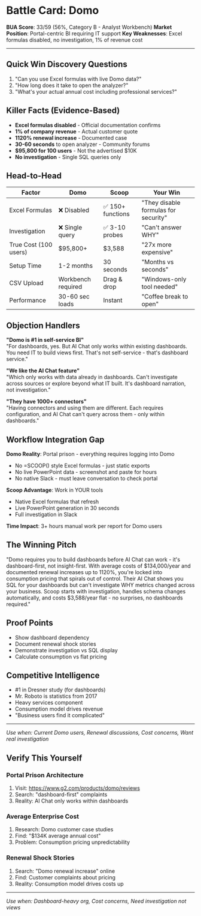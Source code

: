 # Battle Card: Domo

**BUA Score**: 33/59 (56%, Category B - Analyst Workbench)
**Market Position**: Portal-centric BI requiring IT support
**Key Weaknesses**: Excel formulas disabled, no investigation, 1% of revenue cost

---

## Quick Win Discovery Questions
1. "Can you use Excel formulas with live Domo data?"
2. "How long does it take to open the analyzer?"
3. "What's your actual annual cost including professional services?"

## Killer Facts (Evidence-Based)
- **Excel formulas disabled** - Official documentation confirms
- **1% of company revenue** - Actual customer quote
- **1120% renewal increase** - Documented case
- **30-60 seconds** to open analyzer - Community forums
- **$95,800 for 100 users** - Not the advertised $10K
- **No investigation** - Single SQL queries only

## Head-to-Head

| Factor | Domo | Scoop | Your Win |
|--------|------|-------|----------|
| Excel Formulas | ❌ Disabled | ✅ 150+ functions | "They disable formulas for security" |
| Investigation | ❌ Single query | ✅ 3-10 probes | "Can't answer WHY" |
| True Cost (100 users) | $95,800+ | $3,588 | "27x more expensive" |
| Setup Time | 1-2 months | 30 seconds | "Months vs seconds" |
| CSV Upload | Workbench required | Drag & drop | "Windows-only tool needed" |
| Performance | 30-60 sec loads | Instant | "Coffee break to open" |

## Objection Handlers

**"Domo is #1 in self-service BI"**  
"For dashboards, yes. But AI Chat only works within existing dashboards. You need IT to build views first. That's not self-service - that's dashboard service."

**"We like the AI Chat feature"**  
"Which only works with data already in dashboards. Can't investigate across sources or explore beyond what IT built. It's dashboard narration, not investigation."

**"They have 1000+ connectors"**  
"Having connectors and using them are different. Each requires configuration, and AI Chat can't query across them - only within dashboards."

## Workflow Integration Gap

**Domo Reality**: Portal prison - everything requires logging into Domo
- No =SCOOP() style Excel formulas - just static exports
- No live PowerPoint data - screenshot and paste for hours
- No native Slack - must leave conversation to check portal

**Scoop Advantage**: Work in YOUR tools
- Native Excel formulas that refresh
- Live PowerPoint generation in 30 seconds
- Full investigation in Slack

**Time Impact**: 3+ hours manual work per report for Domo users

## The Winning Pitch
"Domo requires you to build dashboards before AI Chat can work - it's dashboard-first, not insight-first. With average costs of $134,000/year and documented renewal increases up to 1120%, you're locked into consumption pricing that spirals out of control. Their AI Chat shows you SQL for your dashboards but can't investigate WHY metrics changed across your business. Scoop starts with investigation, handles schema changes automatically, and costs $3,588/year flat - no surprises, no dashboards required."

## Proof Points
- Show dashboard dependency
- Document renewal shock stories
- Demonstrate investigation vs SQL display
- Calculate consumption vs flat pricing

## Competitive Intelligence
- #1 in Dresner study (for dashboards)
- Mr. Roboto is statistics from 2017
- Heavy services component
- Consumption model drives revenue
- "Business users find it complicated"

---
*Use when: Current Domo users, Renewal discussions, Cost concerns, Want real investigation*
## Verify This Yourself

### Portal Prison Architecture
1. Visit: https://www.g2.com/products/domo/reviews
2. Search: "dashboard-first" complaints
3. Reality: AI Chat only works within dashboards

### Average Enterprise Cost
1. Research: Domo customer case studies
2. Find: "$134K average annual cost"
3. Problem: Consumption pricing unpredictability

### Renewal Shock Stories
1. Search: "Domo renewal increase" online
2. Find: Customer complaints about pricing
3. Reality: Consumption model drives costs up

---

*Use when: Dashboard-heavy org, Cost concerns, Need investigation not views*
